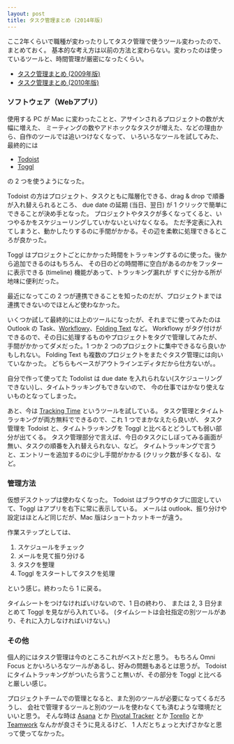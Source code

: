 ```yaml
---
layout: post
title: タスク管理まとめ (2014年版)
---
```

ここ2年くらいで職種が変わったりしてタスク管理で使うツール変わったので、まとめておく。
基本的な考え方は以前の方法と変わらない。変わったのは使っているツールと、時間管理が厳密になったくらい。

- [タスク管理まとめ (2009年版)](/task-manegement-2009/)
- [タスク管理まとめ (2010年版)](/task-management-2010/)

### ソフトウェア（Webアプリ）

使用する PC が Mac に変わったことと、アサインされるプロジェクトの数が大幅に増えた、
ミーティングの数やアドホックなタスクが増えた、などの理由から、自作のツールでは追いつけなくなって、
いろいろなツールを試してみた、最終的には

- [Todoist](https://todoist.com/)
- [Toggl](https://www.toggl.com/)

の 2 つを使うようになった。

Todoist の方はプロジェクト、タスクともに階層化できる、drag & drop で順番が入れ替えられるところ、
due date の延期 (当日、翌日) が 1 クリックで簡単にできることが決め手となった。
プロジェクトやタスクが多くなってくると、いつやるかをスケジューリングしていかないといけなくなる。
ただ予定表に入れてしまうと、動かしたりするのに手間がかかる。その辺を柔軟に処理できるところが良かった。

Toggl はプロジェクトごとにかかった時間をトラッキングするのに使った。後から追加できるのはもちろん、
その日のどの時間帯に空白があるのかをフッターに表示できる (timeline) 機能があって、トラッキング漏れが
すぐに分かる所が地味に便利だった。

最近になってこの 2 つが連携できることを知ったのだが、プロジェクトまでは連携できないのでほとんど使わなかった。

いくつか試して最終的には上のツールになったが、それまでに使ってみたのは
Outlook の Task、[Workflowy](https://workflowy.com/)、[Folding Text](http://www.foldingtext.com/) など。
Workflowy がタグ付けができるので、その日に処理するものやプロジェクトをタグで管理してみたが、
手間がかかってダメだった。1 つか 2 つのプロジェクトに集中できるなら良いかもしれない。
Folding Text も複数のプロジェクトをまたぐタスク管理には向いていなかった。
どちらもベースがアウトラインエディタだから仕方ないが。。

自分で作って使ってた Todolist は
due date を入れられない(スケジューリングできない)し、タイムトラッキングもできないので、
今の仕事ではかなり使えないものとなってしまった。

あと、今は [Tracking Time](http://trackingtime.co/) というツールを試している。
タスク管理とタイムトラッキングが両方無料でできるので、これ 1 つでまかなえたら良いが、
タスク管理を Todoist と、タイムトラッキングを Toggl と比べるとどうしても弱い部分が出てくる。
タスク管理部分で言えば、今日のタスクにしぼってみる画面が無い、タスクの順番を入れ替えられない、など。
タイムトラッキングで言うと、エントリーを追加するのに少し手間がかかる (クリック数が多くなる)、など。

### 管理方法

仮想デスクトップは使わなくなった。
Todoist はブラウザのタブに固定していて、Toggl はアプリを右下に常に表示している。
メールは outlook、振り分けや設定はほとんど同じだが、Mac 版はショートカットキーが違う。

作業ステップとしては、

1. スケジュールをチェック
2. メールを見て振り分ける
3. タスクを整理
4. Toggl をスタートしてタスクを処理

という感じ。終わったら 1 に戻る。

タイムシートをつけなければいけないので、1 日の終わり、
または 2, 3 日分まとめて Toggl を見ながら入れている。
(タイムシートは会社指定の別ツールがあり、それに入力しなければいけない。)

### その他

個人的にはタスク管理は今のところこれがベストだと思う。
もちろん Omni Focus とかいろいろなツールがあるし、好みの問題もあるとは思うが。
Todoist にタイムトラッキングがついたら言うこと無いが、その部分を Toggl と比べると厳しい感じ。

プロジェクトチームでの管理となると、また別のツールが必要になってくるだろうし、
会社で管理するツールと別のツールを使わなくても済むような環境だといいと思う。
そんな時は [Asana]() とか [Pivotal Tracker](http://www.pivotaltracker.com/) とか
[Torello](https://trello.com/) とか [Teamwork](https://www.teamwork.com/) なんかが良さそうに見えるけど、
1 人だとちょっと大げさかなと思って使ってなかった。
